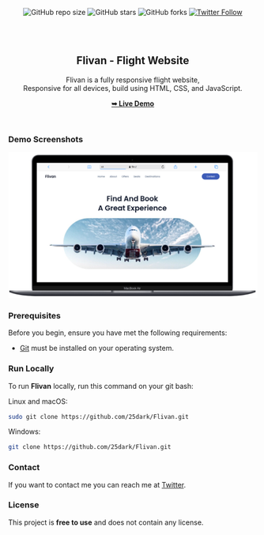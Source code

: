 <div align="center">
  
  ![GitHub repo size](https://img.shields.io/github/repo-size/25dark/Flivan)
  ![GitHub stars](https://img.shields.io/github/stars/25dark/Flivan?style=social)
  ![GitHub forks](https://img.shields.io/github/forks/25dark/Flivan?style=social)
[![Twitter Follow](https://img.shields.io/twitter/follow/djbonesgh_?style=social)](https://twitter.com/intent/follow?screen_name=djbonesgh)
  

  <br />
  <br />

  <h2 align="center">Flivan - Flight Website</h2>

  Flivan is a fully responsive flight website, <br />Responsive for all devices, build using HTML, CSS, and JavaScript.

  <a href="https://25dark.github.io/Flivan"><strong>➥ Live Demo</strong></a>

</div>

<br />

### Demo Screenshots

![Flivan Desktop Demo](./readme-images/desktop.png "Desktop Demo")

### Prerequisites

Before you begin, ensure you have met the following requirements:

* [Git](https://git-scm.com/downloads "Download Git") must be installed on your operating system.

### Run Locally

To run **Flivan** locally, run this command on your git bash:

Linux and macOS:

```bash
sudo git clone https://github.com/25dark/Flivan.git
```

Windows:

```bash
git clone https://github.com/25dark/Flivan.git
```

### Contact

If you want to contact me you can reach me at [Twitter](https://www.twitter.com/djbonesgh).

### License

This project is **free to use** and does not contain any license.
